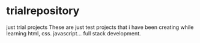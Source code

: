 # trialrepository
just trial projects
These are just test projects that i have been creating while learning html, css. javascript... full stack development.
